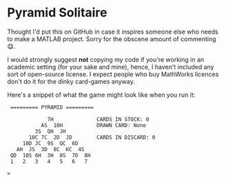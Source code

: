 
# Pyramid Solitaire
Thought I'd put this on GitHub in case it inspires someone else who needs to make a MATLAB project. Sorry for the obscene amount of commenting 😋. 

I would strongly suggest **not** copying my code if you're working in an academic setting (for your sake and mine), hence, I haven't included any sort of open-source license.  I expect people who buy MathWorks licences don't do it for the dinky card-games anyway.

Here's a snippet of what the game might look like when you run it:

```
 ========= PYRAMID =========

             7H              CARDS IN STOCK: 0
           AS  10H           DRAWN CARD: None
         3S  QH  JH          
       10C 7C  2D  JD        CARDS IN DISCARD: 0
     10D JC  9S  QC  6D      
   AH  JS  3D  8C  KC  4S    
 QD  10S 6H  3H  8S  7D  8H  
 1   2   3   4   5   6   7  
 
>
```
